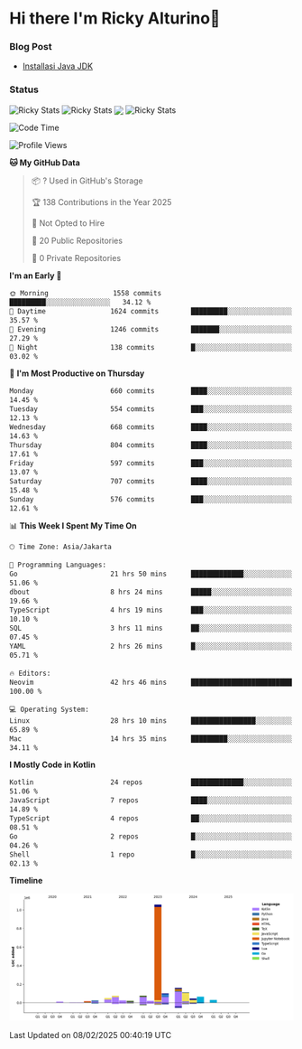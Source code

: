 # Hi there I'm Ricky Alturino👋

### Blog Post

<!-- BLOG-POST-LIST:START -->

- [Installasi Java JDK](https://onirutla.medium.com/installasi-java-jdk-ec701beeb5cb?source=rss-d9d81c918cc9------2)
<!-- BLOG-POST-LIST:END -->

### Status

<img align="center" alt="Ricky Stats" src="https://github-readme-stats.vercel.app/api?username=Alturino&theme=dark&show_icons=true&hide_border=false" />
<img align="center" alt="Ricky Stats" src="https://github-readme-stats.vercel.app/api/top-langs/?username=Alturino&theme=dark&show_icons=true&layout=compact"/>
<img align="center" width="640px" src="https://github-readme-stats.vercel.app/api/wakatime?username=Alturino&layout=compact&hide_border=true&theme=dark">
<img align="center" alt="Ricky Stats" src="https://leetcard.jacoblin.cool/onirutla?border=0&radius=20&ext=activity"/>

<!--START_SECTION:waka-->
![Code Time](http://img.shields.io/badge/Code%20Time-961%20hrs%2040%20mins-blue)

![Profile Views](http://img.shields.io/badge/Profile%20Views-0-blue)

**🐱 My GitHub Data** 

> 📦 ? Used in GitHub's Storage 
 > 
> 🏆 138 Contributions in the Year 2025
 > 
> 🚫 Not Opted to Hire
 > 
> 📜 20 Public Repositories 
 > 
> 🔑 0 Private Repositories 
 > 
**I'm an Early 🐤** 

```text
🌞 Morning                1558 commits        █████████░░░░░░░░░░░░░░░░   34.12 % 
🌆 Daytime                1624 commits        █████████░░░░░░░░░░░░░░░░   35.57 % 
🌃 Evening                1246 commits        ███████░░░░░░░░░░░░░░░░░░   27.29 % 
🌙 Night                  138 commits         █░░░░░░░░░░░░░░░░░░░░░░░░   03.02 % 
```
📅 **I'm Most Productive on Thursday** 

```text
Monday                   660 commits         ████░░░░░░░░░░░░░░░░░░░░░   14.45 % 
Tuesday                  554 commits         ███░░░░░░░░░░░░░░░░░░░░░░   12.13 % 
Wednesday                668 commits         ████░░░░░░░░░░░░░░░░░░░░░   14.63 % 
Thursday                 804 commits         ████░░░░░░░░░░░░░░░░░░░░░   17.61 % 
Friday                   597 commits         ███░░░░░░░░░░░░░░░░░░░░░░   13.07 % 
Saturday                 707 commits         ████░░░░░░░░░░░░░░░░░░░░░   15.48 % 
Sunday                   576 commits         ███░░░░░░░░░░░░░░░░░░░░░░   12.61 % 
```


📊 **This Week I Spent My Time On** 

```text
🕑︎ Time Zone: Asia/Jakarta

💬 Programming Languages: 
Go                       21 hrs 50 mins      █████████████░░░░░░░░░░░░   51.06 % 
dbout                    8 hrs 24 mins       █████░░░░░░░░░░░░░░░░░░░░   19.66 % 
TypeScript               4 hrs 19 mins       ███░░░░░░░░░░░░░░░░░░░░░░   10.10 % 
SQL                      3 hrs 11 mins       ██░░░░░░░░░░░░░░░░░░░░░░░   07.45 % 
YAML                     2 hrs 26 mins       █░░░░░░░░░░░░░░░░░░░░░░░░   05.71 % 

🔥 Editors: 
Neovim                   42 hrs 46 mins      █████████████████████████   100.00 % 

💻 Operating System: 
Linux                    28 hrs 10 mins      ████████████████░░░░░░░░░   65.89 % 
Mac                      14 hrs 35 mins      █████████░░░░░░░░░░░░░░░░   34.11 % 
```

**I Mostly Code in Kotlin** 

```text
Kotlin                   24 repos            █████████████░░░░░░░░░░░░   51.06 % 
JavaScript               7 repos             ████░░░░░░░░░░░░░░░░░░░░░   14.89 % 
TypeScript               4 repos             ██░░░░░░░░░░░░░░░░░░░░░░░   08.51 % 
Go                       2 repos             █░░░░░░░░░░░░░░░░░░░░░░░░   04.26 % 
Shell                    1 repo              █░░░░░░░░░░░░░░░░░░░░░░░░   02.13 % 
```



**Timeline**

![Lines of Code chart](https://raw.githubusercontent.com/Alturino/Alturino/main/assets/bar_graph.png)


 Last Updated on 08/02/2025 00:40:19 UTC
<!--END_SECTION:waka-->
